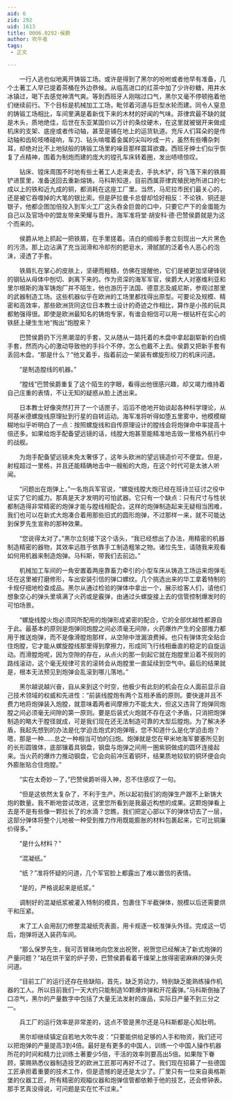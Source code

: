```yaml
---
aid: 6
zid: 292
uid: 1613
title: 0006.0292-侯爵
author: 吹牛者
tags: 
 - 正文

---
```




　　一行人逃也似地离开铸锻工场。或许是得到了黑尔的吩咐或者他早有准备，几个土著工人早已提着茶桶在外边恭候。从临高进口的红茶中加了少许砂糖，用井水冰镇过，喝下去感觉神清气爽。等到西班牙人刚喘过口气，黑尔又毫不停顿拖着他们继续前行。下个目标是机械加工工场，毗邻着河道与巨型水轮而建。同令人窒息的铸锻工场相比，车间里满是着新伐下来的木材的好闻的气味。菲律宾最不缺的就是木头，质地绝佳，后世在东亚某国价以万计的条纹硬木，在这里就被锯开来做成机床的支架、底座或者传动轴，甚至是铺在地上的运货轨道。充斥人们耳朵的是传动轴和齿轮吱喳碰响，车刀、钻头啃噬着金属的尖叫吵成一片，虽然有些嘈杂刺耳，却绝对比不上地狱般的铸锻工场里的噪音那样震耳欲聋。西班牙绅士们似乎恢复了点精神，围着为制炮而建的庞大的镗孔车床转着圈，发出啧啧惊叹。

　　钻床、镗床周围不时地有些土著工人走来走去，手执木铲，将飞落下来的铁屑铲进筐里，准备送回去重新熔铸。马科斯知道，目前西属菲律宾殖民地所进口的七成以上的铁和近九成的铜，都消耗在这座工厂里。当然，马尼拉市民们最关心的，还是被它吞噬掉的大笔的银比索。但是萨拉曼卡总督却恰好相反：不论铁、铜还是银子，他都企图加倍投入到军火工厂这头吞金巨兽的口中，只要它产下的金蛋能为自己以及官场中的盟友带来荣耀与晋升。海军准将堂·胡安科·德·巴赞侯爵就是为这个而来的。

　　侯爵从地上抓起一把铁屑，在手里搓着。洁白的绸缎手套立刻现出一大片黑色的污渍。那上边沾满了充当润滑和冷却剂的肥皂水，滑腻腻的泛着令人恶心的泡沫，浸透了手套。

　　铁屑扎在掌心的皮肤上，坚硬而粗糙，仿佛在提醒他，它们是被更加坚硬锋锐的钢钻从母体中刨切、剥离下来的。作为资深的海军军官，侯爵大人对塞维利亚和里尔根斯的海军铸炮厂并不陌生，他也游历于法国、德意志及威尼斯，参观过那里的武器制造工场。这些机器似乎在欧洲的工场里都找得出原型。可要论及规模、精密和高效率，那些欧洲货同这位日本教士设计的奇迹之作相比，算作是小孩的玩具都勉强得很。即使是欧洲最知名的铸炮专家，有谁会相信可以用一根钻杆在实心的铁胚上硬生生地“掏出”炮膛来？

　　巴赞侯爵扔下污黑潮湿的手套，又从随从一路托着的木盘中拿起副崭新的白绸手套，然而内心的激动导致他的手抖个不停，怎么也戴不上去。侯爵又把新手套有丢回木盘，“那是什么？”他叉着手，指着前边一架装有螺旋形绞刀的机床问道。

　　“是制造膛线的机器。”

　　“膛线”巴赞侯爵重复了这个陌生的字眼，看得出他很感兴趣，却又竭力维持着自己庄重的表情，不让无知的疑惑从脸上透出来。

　　日本教士好像突然打开了一个话匣子，滔滔不绝地开始谈起各种科学理论，从阿基米德螺旋线原理扯到行星的自转运动。海军准将听得如堕五里雾中，他模模糊糊地似乎听明白了一点：按照螺旋线和自传原理设计的膛线会将炮弹命中率提高十倍还多。如果给炮手配备望远镜的话，线膛大炮甚至能精准地击毁一里格外航行中的战舰。

　　为炮手配备望远镜未免太奢侈了，这年头欧洲的望远镜造价可不便宜。但是，射程超过一里格，并且还能精确地击中一艘船的大炮，在这个时代可是太骇人听闻。

　　“问题出在炮弹上，”一名炮兵军官说，“螺旋线膛大炮已经在班诗兰征讨之役中证实了它的威力。那真是天才发明的可怕武器。它只有一个缺点：只有尺寸与性状都制造得非常精密的炮弹才能与膛线相配合。这样的炮弹制造起来无疑相当困难，我们也可以在新式大炮凑合着用那些旧式的圆形炮弹，不过那样一来，就不可能达到保罗先生宣称的那种效果。

　　“您说得太对了。”黑尔立刻接下这个话头，“我已经想出了办法，用精密的机器制造精密的器物，其效率远胜于依靠手工制造粗笨之物。诸位先生，请随我来观看如何用机器来制造炮弹。马科斯，带我们去前边。”

　　机械加工车间的一角安置着两座靠畜力牵引的小型车床从铸造工场运来炮弹毛坯在这里被打磨修形，车出安装引信的弹口螺纹。几个挑选出来的华工拿着特制的卡规仔细地检查成品。黑尔从通过检验的弹体中拿出一个，展示给客人们，请他们想象空心的弹头里填满了火药或是霰弹，由通过头螺旋接上去的信管控制爆发时的可怕场景。

　　“螺旋线膛火炮必须同所配用的炮弹形成紧密的配合，它的全部优越性都源自于此。最基本的原则是炮弹同炮膛之间必须毫无间隙，火药爆炸产生的全部推力都用于推送炮弹，而不是像滑膛炮那样，从空隙中泄漏浪费掉。也只有弹体完全贴合住炮膛，它才能从螺旋膛线那里得到摩擦力，形成同飞行线相垂直的稳定的自旋运动。而滑膛炮呢，因为空隙的存在，从点火的那一刻起它就在炮膛里沿着不规则的路线滚动，这个毫无规律可言的滚转会从炮膛里一直延续到空气中。最后的结果就是，根本无法预见到炮弹会乱滚到哪儿落地。”

　　黑尔越说越兴奋，自从来到这个时空，他极少有此刻的机会在众人面前显示自己技术领域的权威和先进性：“前装线膛炮有两个互相矛盾的原则。要快速并且不费力地将炮弹装入炮膛，就意味着两者间摩擦力不能太大，但这又违背了炮弹同炮膛之间必须毫无间隙的第一原则。要是后装式火炮就不存在这个矛盾，只消把炮弹制造的略大于膛径就成，可是我们现在还无法制造可靠的大型后膛炮。为了解决矛盾，我起先想到的办法是化学迫击炮式的炮弹哦，您不知道什么是化学迫击炮？嗯，那是一种……总之一种相当可怕的臼炮。炮弹就是您在甲米地海军要塞所见到的长形圆锥体，底部镶着具钢盘，钢盘与炮弹之间用一圈紫铜做成的圆环连接起来。当火药的爆炸力推动钢盘，它会向前冲压着铜环，结果质地较软的铜环便会向外膨胀贴合住炮膛。”

　　“实在太奇妙－了，”巴赞侯爵听得入神，忍不住感叹了一句。

　　“但是这依然太复杂了，不利于生产。所以起初我们的炮弹生产跟不上新铸大炮的数量。我不断地尝试改进，这里您所看到是我最近构想的成果。这颗炮弹看上去是不是有些像一颗拉长了的水滴？您瞧，我们把定心部以下的弹体切去了一层，这部分弹体将整个儿地被一种受到推力作用既能膨胀的材料包裹起来，它可比铜廉价得多。”

　　“是什么材料？”

　　“混凝纸。”

　　“纸？”准将怀疑的问道，几个军官脸上都露出了难以置信的表情。

　　“是的，严格说起来是纸浆。”

　　调制好的混凝纸浆被灌入特制的模具，包裹住下半截弹体，脱模以后还需要烘干和压紧。

　　末了工人会用刮刀修整混凝纸壳表面，用卡规逐一校准弹头外径。完成这一切后，炮弹将送入装药车间。

　　“那么保罗先生，我可否冒昧地向您发出祝贺，祝贺您已经解决了新式炮弹的产量问题？”站在烘干室的炉子旁，巴赞侯爵看着干燥架上放得密密麻麻的弹头壳问道。

　　“目前工厂的运行还存在些缺陷，首先，缺乏劳动力，特别缺乏能熟练操作机器的工人。所以目前我们一天大约只能制造10颗爆炸弹和开花霰弹。”马科斯倒抽了口凉气，黑尔的产量数字中包括了大量无法发射的废品，实际日产量不到三分之一。

　　兵工厂的运行效率是非常差的，这点不管是黑尔还是马科斯都是心知肚明。

　　黑尔却继续镇定自若地大吹牛皮：“只要能供给足够的人手和物资，我们还可以把炮弹的产量提高3到4倍。最好是有更多的中国人，训练一个中国人操作机器所花的时间和精力比训练土著要少5倍，干活的效率则要高出5倍。如果陛下眷顾，蒙赐熟悉仪器制造技艺的欧洲工匠那可再好不过了。我们现在招募了一些德国工匠承担着重要的技术工作，但是遗憾的是还是太少了。厂里只有一位来自奥格斯堡的仪器工匠，所有精密的观瞄仪器和炮弹信管都依赖于他的技艺，还会修钟表。那手艺真没得说，可问题是实在忙不过来。”


